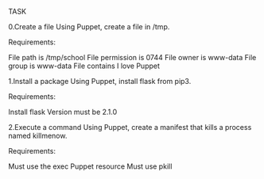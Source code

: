TASK

0.Create a file
Using Puppet, create a file in /tmp.

Requirements:

File path is /tmp/school
File permission is 0744
File owner is www-data
File group is www-data
File contains I love Puppet

1.Install a package
Using Puppet, install flask from pip3.

Requirements:

Install flask
Version must be 2.1.0

2.Execute a command
Using Puppet, create a manifest that kills a process named killmenow.

Requirements:

Must use the exec Puppet resource
Must use pkill

